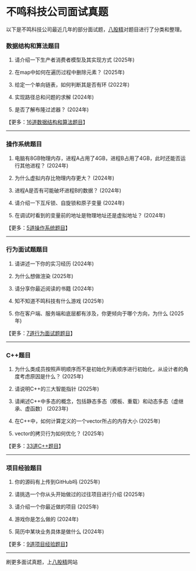 # 不鸣科技公司面试真题

以下是不鸣科技公司最近几年的部分面试题，[八股精](https://www.bagujing.com)对题目进行了分类和整理。

### 数据结构和算法题目

1. 请介绍一下生产者消费者模型及其实现方式 (2025年) 

2. 在map中如何在遍历过程中删除元素？ (2025年) 

3. 给定一个单向链表，如何判断其是否有环 (2022年) 

4. 实现路径总和问题的求解 (2024年) 

5. 是否了解布隆过滤器？ (2024年) 

【更多：[16道数据结构和算法题目](https://www.bagujing.com/companies)】


---

### 操作系统题目

1. 电脑有8GB物理内存，进程A占用了4GB，进程B占用了4GB，此时还能否运行其他进程？ (2024年) 

2. 为什么虚拟内存比物理内存更大？ (2024年) 

3. 进程A是否有可能破坏进程B的数据？ (2024年) 

4. 请介绍一下互斥锁、自旋锁和原子变量 (2024年) 

5. 在调试时看到的变量前的地址是物理地址还是虚拟地址？ (2024年) 

【更多：[5道操作系统题目](https://www.bagujing.com/companies)】


---

### 行为面试题题目

1. 请讲述一下你的实习经历 (2024年) 

2. 为什么想做渲染 (2025年) 

3. 请分享你最近阅读的书籍 (2024年) 

4. 知不知道不鸣科技有什么游戏 (2025年) 

5. 你在客户端、服务端和底层都有涉及，你更倾向于哪个方向，为什么 (2025年) 

【更多：[7道行为面试题题目](https://www.bagujing.com/companies)】


---

### C++题目

1. 为什么类成员按照声明顺序而不是初始化列表顺序进行初始化，从设计者的角度考虑原因是什么？ (2025年) 

2. 请说明C++的三大智能指针 (2025年) 

3. 请阐述C++中多态的概念，包括静态多态（模板、重载）和动态多态（虚继承、虚函数） (2023年) 

4. 在C++中，如何计算定义的一个vector所占的内存大小 (2025年) 

5. vector的拷贝行为如何优化？ (2025年) 

【更多：[33道C++题目](https://www.bagujing.com/companies)】


---

### 项目经验题目

1. 你的源码有上传到GitHub吗 (2025年) 

2. 请挑选一个你从头开始做过的过往项目进行介绍 (2025年) 

3. 请介绍一个你最近做的项目 (2025年) 

4. 游戏你是怎么做的 (2024年) 

5. 简历中某块业务具体是做什么 (2024年) 

【更多：[9道项目经验题目](https://www.bagujing.com/companies)】


---

刷更多面试真题，上[八股精](https://www.bagujing.com)网站